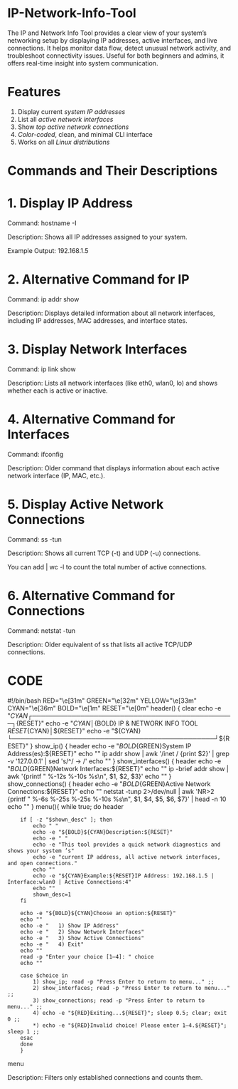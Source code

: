 # IP-Network-Info-Tool
The IP and Network Info Tool provides a clear view of your system’s networking setup by displaying IP addresses, active interfaces, and live connections. It helps monitor data flow, detect unusual network activity, and troubleshoot connectivity issues. Useful for both beginners and admins, it offers real-time insight into system communication.

# Features
1) Display current *system IP addresses*
2) List all *active network interfaces*
3) Show *top active network connections*
4) *Color-coded*, clean, and minimal CLI interface
5) Works on all *Linux distributions*

# Commands and Their Descriptions

# 1. Display IP Address

Command: hostname -I

Description: Shows all IP addresses assigned to your system.

Example Output: 192.168.1.5



# 2. Alternative Command for IP

Command: ip addr show

Description: Displays detailed information about all network interfaces, including IP addresses, MAC addresses, and interface states.



# 3. Display Network Interfaces

Command: ip link show

Description: Lists all network interfaces (like eth0, wlan0, lo) and shows whether each is active or inactive.



# 4. Alternative Command for Interfaces

Command: ifconfig

Description: Older command that displays information about each active network interface (IP, MAC, etc.).



# 5. Display Active Network Connections

Command: ss -tun

Description: Shows all current TCP (-t) and UDP (-u) connections.

You can add | wc -l to count the total number of active connections.



# 6. Alternative Command for Connections

Command: netstat -tun

Description: Older equivalent of ss that lists all active TCP/UDP connections.

# CODE

#!/bin/bash
RED="\e[31m"
GREEN="\e[32m"
YELLOW="\e[33m"
CYAN="\e[36m"
BOLD="\e[1m"
RESET="\e[0m"
header() {
    clear
    echo -e "${CYAN}┌──────────────────────────────────────────────┐${RESET}"
    echo -e "${CYAN}│${BOLD}             IP & NETWORK INFO TOOL           ${RESET}${CYAN}│${RESET}"
    echo -e "${CYAN}└──────────────────────────────────────────────┘${RESET}"
}
show_ip() {
    header
    echo -e "${BOLD}${GREEN}System IP Address(es):${RESET}"
    echo ""
    ip addr show | awk '/inet / {print $2}' | grep -v '127.0.0.1' | sed 's/^/   → /'
    echo ""
}
show_interfaces() {
    header
    echo -e "${BOLD}${GREEN}Network Interfaces:${RESET}"
    echo ""
    ip -brief addr show | awk '{printf "   %-12s %-10s %s\n", $1, $2, $3}'
    echo ""
}
show_connections() {
    header
    echo -e "${BOLD}${GREEN}Active Network Connections:${RESET}"
    echo ""
    netstat -tunp 2>/dev/null | awk 'NR>2 {printf "   %-6s %-25s %-25s %-10s %s\n", $1, $4, $5, $6, $7}' | head -n 10
    echo ""
}
menu(){
    while true; do
    header
    
        if [ -z "$shown_desc" ]; then
            echo " "
            echo -e "${BOLD}${CYAN}Description:${RESET}"
            echo -e " "
            echo -e "This tool provides a quick network diagnostics and shows your system ’s"
            echo -e "current IP address, all active network interfaces, and open connections."
            echo ""
            echo -e "${CYAN}Example:${RESET}IP Address: 192.168.1.5 | Interface:wlan0 | Active Connections:4"
            echo ""
            shown_desc=1
        fi
        
        echo -e "${BOLD}${CYAN}Choose an option:${RESET}"
        echo ""
        echo -e "   1) Show IP Address"
        echo -e "   2) Show Network Interfaces"
        echo -e "   3) Show Active Connections"
        echo -e "   4) Exit"
        echo ""
        read -p "Enter your choice [1–4]: " choice
        echo ""
        
        case $choice in
            1) show_ip; read -p "Press Enter to return to menu..." ;;
            2) show_interfaces; read -p "Press Enter to return to menu..." ;;
            3) show_connections; read -p "Press Enter to return to menu..." ;;
            4) echo -e "${RED}Exiting...${RESET}"; sleep 0.5; clear; exit 0 ;;
            *) echo -e "${RED}Invalid choice! Please enter 1–4.${RESET}"; sleep 1 ;;
        esac
        done
        }
menu

Description: Filters only established connections and counts them.

